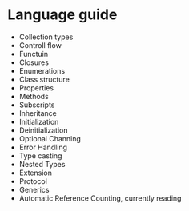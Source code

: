 # Language guide
+ Collection types
+ Controll flow
+ Functuin
+ Closures
+ Enumerations
+ Class structure
+ Properties
+ Methods
+ Subscripts
+ Inheritance
+ Initialization
+ Deinitialization
+ Optional Channing
+ Error Handling
+ Type casting
+ Nested Types
+ Extension
+ Protocol
+ Generics
+ Automatic Reference Counting, currently reading

